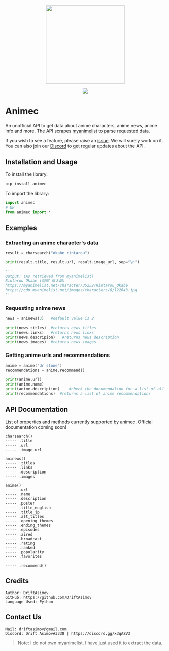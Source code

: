 <p align = "center"><img width="248" height="248" src="https://i.imgur.com/IyUybvv.png"></p>
<p align = "center"><a href = "https://discord.gg/x3qAZV3" target = "_blank"><img src = "https://discord.com/api/guilds/759396489373155338/embed.png"></a></p>

# Animec

An unofficial API to get data about anime characters, anime news, anime info and more.
The API scrapes [myanimelist](https://myanimelist.net/) to parse requested data.

If you wish to see a feature, please raise an [issue](https://github.com/DriftAsimov/animec). We will surely work on it.
You can also join our [Discord](https://discord.gg/x3qAZV3) to get regular updates about the API.

## Installation and Usage

To install the library:
```python
pip install animec
```

To import the library:
```python
import animec
# OR
from animec import *
```

## Examples

### Extracting an anime character's data

```python
result = charsearch("okabe rintarou")

print(result.title, result.url, result.image_url, sep="\n")

'''
Output: (As retrieved from myanimelist)
Rintarou Okabe (岡部 倫太郎)
https://myanimelist.net/character/35252/Rintarou_Okabe
https://cdn.myanimelist.net/images/characters/6/122643.jpg
'''
```

### Requesting anime news

```python
news = aninews(3)   #default value is 2

print(news.titles)  #returns news titles
print(news.links)   #returns news links
print(news.descripion)   #returns news description
print(news.images)  #returns news images

```

### Getting anime urls and recommendations

```python
anime = anime("dr stone")
recommendations = anime.recommend()

print(anime.url)
print(anime.name)
print(anime.description)    #check the documendation for a list of all supported attributes
print(recommendations)  #returns a list of anime recommendations
```

## API Documentation

List of properties and methods currently supported by animec.
Official documentation coming soon!

```
charsearch()
----- .title
----- .url
----- .image_url

aninews()
----- .titles
----- .links
----- .description
----- .images

anime()
----- .url
----- .name
----- .description
----- .poster
----- .title_english
----- .title_jp
----- .alt_titles
----- .opening_themes
----- .ending_themes
----- .episodes
----- .aired
----- .broadcast
----- .rating
----- .ranked
----- .popularity
----- .favorites

----- .recommend()
```

## Credits

```
Author: DriftAsimov
GitHub: https://github.com/DriftAsimov
Language Used: Python
```

## Contact Us
```
Mail: driftasimov@gmail.com
Discord: Drift Asimov#3338 | https://discord.gg/x3qAZV3
```

> Note: I do not own myanimelist. I have just used it to extract the data.
